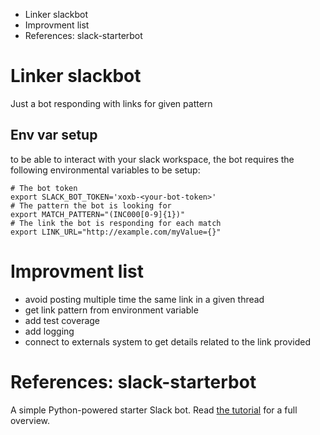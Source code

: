 <!-- MarkdownTOC -->

- Linker slackbot
- Improvment list
- References: slack-starterbot

<!-- /MarkdownTOC -->
# Linker slackbot 
Just a bot responding with links for given pattern


## Env var setup 
to be able to interact with your slack workspace, the bot requires the following environmental
variables to be setup:

```
# The bot token
export SLACK_BOT_TOKEN='xoxb-<your-bot-token>'
# The pattern the bot is looking for
export MATCH_PATTERN="(INC000[0-9]{1})"
# The link the bot is responding for each match
export LINK_URL="http://example.com/myValue={}"
```


# Improvment list
- avoid posting multiple time the same link in a given thread
- get link pattern from environment variable
- add test coverage
- add logging
- connect to externals system to get details related to the link provided



# References: slack-starterbot
A simple Python-powered starter Slack bot. Read 
[the tutorial](https://www.fullstackpython.com/blog/build-first-slack-bot-python.html) 
for a full overview.
